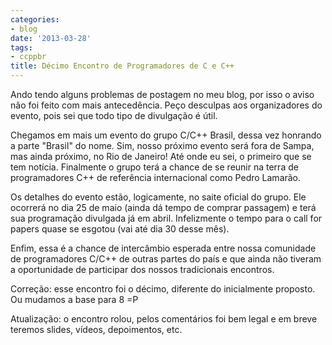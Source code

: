 ```yaml
---
categories:
- blog
date: '2013-03-28'
tags:
- ccppbr
title: Décimo Encontro de Programadores de C e C++
---
```


Ando tendo alguns problemas de postagem no meu blog, por isso o aviso não foi feito com mais antecedência. Peço desculpas aos organizadores do evento, pois sei que todo tipo de divulgação é útil.

Chegamos em mais um evento do grupo C/C++ Brasil, dessa vez honrando a parte "Brasil" do nome. Sim, nosso próximo evento será fora de Sampa, mas ainda próximo, no Rio de Janeiro! Até onde eu sei, o primeiro que se tem notícia. Finalmente o grupo terá a chance de se reunir na terra de programadores C++ de referência internacional como Pedro Lamarão.

Os detalhes do evento estão, logicamente, no saite oficial do grupo. Ele ocorrerá no dia 25 de maio (ainda dá tempo de comprar passagem) e terá sua programação divulgada já em abril. Infelizmente o tempo para o call for papers quase se esgotou (vai até dia 30 desse mês).

Enfim, essa é a chance de intercâmbio esperada entre nossa comunidade de programadores C/C++ de outras partes do país e que ainda não tiveram a oportunidade de participar dos nossos tradicionais encontros.

Correção: esse encontro foi o décimo, diferente do inicialmente proposto. Ou mudamos a base para 8 =P

Atualização: o encontro rolou, pelos comentários foi bem legal e em breve teremos slides, vídeos, depoimentos, etc.